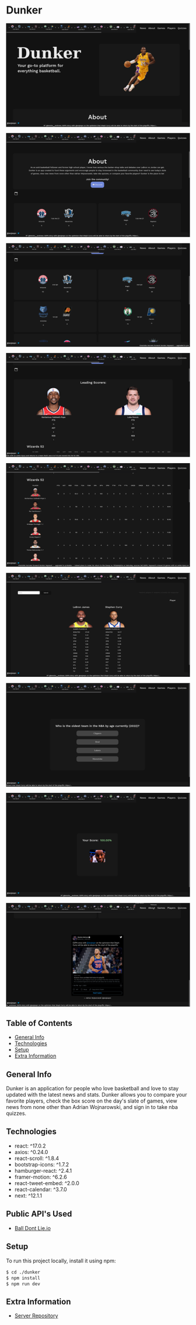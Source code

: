 # Dunker

[<img src="/public/screenshots/home.png">](https://Dunker.vercel.app)

[<img src="/public/screenshots/about.png">](https://Dunker.vercel.app)

[<img src="/public/screenshots/games.png">](https://Dunker.vercel.app)

[<img src="/public/screenshots/leading-scorers.png">](https://Dunker.vercel.app)

[<img src="/public/screenshots/boxscore.png">](https://Dunker.vercel.app)

[<img src="/public/screenshots/players.png">](https://Dunker.vercel.app)

[<img src="/public/screenshots/question.png">](https://Dunker.vercel.app)

[<img src="/public/screenshots/score.png">](https://Dunker.vercel.app)

[<img src="/public/screenshots/news.png">](https://Dunker.vercel.app)

## Table of Contents

- [General Info](#general-info)
- [Technologies](#technologies)
- [Setup](#setup)
- [Extra Information](#extra-information)

## General Info

Dunker is an application for people who love basketball and love to stay updated with the latest news and stats. Dunker allows you to compare your favorite players, check the box score on the day's slate of games, view news from none other than Adrian Wojnarowski, and sign in to take nba quizzes.

## Technologies

- react: ^17.0.2
- axios: ^0.24.0
- react-scroll: ^1.8.4
- bootstrap-icons: ^1.7.2
- hamburger-react: ^2.4.1
- framer-motion: ^6.2.6
- react-tweet-embed: ^2.0.0
- react-calendar: ^3.7.0
- next: ^12.1.1

## Public API's Used

- [Ball Dont Lie.io](https://www.balldontlie.io/#introduction)

## Setup

To run this project locally, install it using npm:

```
$ cd ./dunker
$ npm install
$ npm run dev
```

## Extra Information

- [Server Repository](https://github.com/BostonRohan/Dunker-Server)
